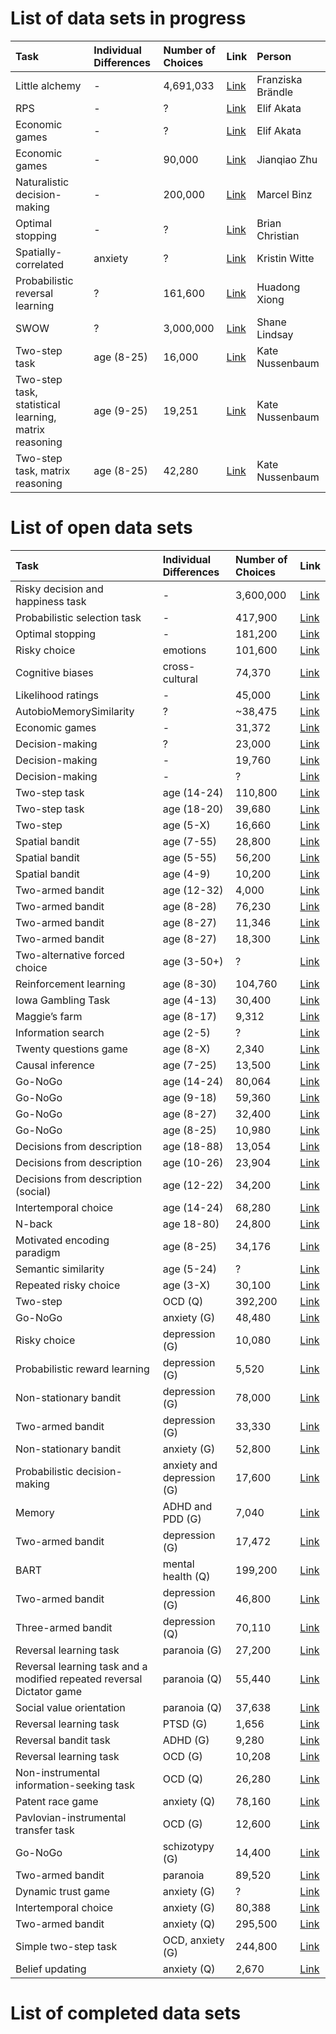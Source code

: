 # List of data sets in progress

| Task | Individual Differences | Number of Choices | Link | Person |
|:----------|:----------|:-------------|:-------------|:-------------|
| Little alchemy  | - | 4,691,033 | [Link](https://google.com) | Franziska Brändle |
| RPS | - | ? | [Link](https://google.com) | Elif Akata |
| Economic games | - | ? | [Link](https://google.com) | Elif Akata |
| Economic games | - | 90,000 | [Link](https://arxiv.org/pdf/2408.07865) | Jianqiao Zhu |
| Naturalistic decision-making | - | 200,000 | [Link](https://google.com) | Marcel Binz |
| Optimal stopping | - | ? | [Link](https://google.com) | Brian Christian |
| Spatially-correlated | anxiety | ? | [Link](https://google.com) | Kristin Witte |
| Probabilistic reversal learning | ? | 161,600 | [Link](https://www.nature.com/articles/s41562-021-01176-8) | Huadong Xiong |
| SWOW | ? | 3,000,000 | [Link](https://smallworldofwords.org/en/project/research) | Shane Lindsay |
| Two-step task | age (8-25) | 16,000 | [Link](https://github.com/hartleylabnyu/online_two_step_replication/tree/master/analysis_code_and_data/data/decker) | Kate Nussenbaum |
| Two-step task, statistical learning, matrix reasoning | age (9-25) | 19,251 | [Link](https://pubmed.ncbi.nlm.nih.gov/27825732/) | Kate Nussenbaum |
| Two-step task, matrix reasoning | age (8-25) | 42,280 | [Link](https://online.ucpress.edu/collabra/article/6/1/17213/114338/Moving-Developmental-Research-Online-Comparing-In) | Kate Nussenbaum |

# List of open data sets

| Task | Individual Differences | Number of Choices | Link |
|:----------|:----------|:-------------|:-------------|
| Risky decision and happiness task | - | 3,600,000 | [Link](https://datadryad.org/stash/dataset/doi:10.5061/dryad.prr4xgxkk#citations) |
| Probabilistic selection task | - | 417,900 | [Link](https://www.cambridge.org/core/journals/psychological-medicine/article/core-component-of-psychological-therapy-causes-adaptive-changes-in-computational-learning-mechanisms/C054D998E59332496596661F52962BF8) |
| Optimal stopping | - | 181,200 | [Link](https://journals.plos.org/plosbiology/article?id=10.1371/journal.pbio.3001566) |
| Risky choice | emotions | 101,600 | [Link](https://www.nature.com/articles/s41562-021-01213-6) |
| Cognitive biases | cross-cultural | 74,370 | [Link](https://www.nature.com/articles/s41598-023-36339-2) |
| Likelihood ratings | - | 45,000 | [Link](https://pubmed.ncbi.nlm.nih.gov/38695798/) |
| AutobioMemorySimilarity | ? | ~38,475 | [Link](https://github.com/HLab/AutobioMemorySimilarity) |
| Economic games | - | 31,372 | [Link](https://www.nature.com/articles/s41467-022-29372-8#data-availability) |
| Decision-making | ? | 23,000 | [Link](www.pnas.org/doi/epub/10.1073/pnas.2400215121) |
| Decision-making | - | 19,760 | [Link](https://journals.plos.org/ploscompbiol/article?id=10.1371/journal.pcbi.1010176) |
| Decision-making | - | ? | [Link](https://osf.io/preprints/psyarxiv/8egxh) |
| Two-step task | age (14-24) | 110,800 | [Link](https://journals.plos.org/ploscompbiol/article?id=10.1371/journal.pcbi.1006803#sec020) |
| Two-step task | age (18-20) | 39,680 | [Link](https://elifesciences.org/articles/49154) |
| Two-step | age (5-X) | 16,660 | [Link](https://onlinelibrary.wiley.com/doi/10.1111/desc.13295) |
| Spatial bandit | age (7-55) | 28,800 | [Link](https://journals.sagepub.com/doi/10.1177/0956797619863663) |
| Spatial bandit | age (5-55) | 56,200 | [Link](https://www.nature.com/articles/s41562-023-01662-1) |
| Spatial bandit | age (4-9) | 10,200 | [Link](https://hcai-munich.com/pubs/meder2021development.pdf) |
| Two-armed bandit | age (12-32) | 4,000 | [Link](https://journals.plos.org/ploscompbiol/article?id=10.1371/journal.pcbi.1004953) |
| Two-armed bandit | age (8-28) | 76,230 | [Link](https://github.com/hartleylabnyu/value_of_choice?tab=readme-ov-file) |
| Two-armed bandit | age (8-27) | 11,346 | [Link](https://elifesciences.org/articles/64620) |
| Two-armed bandit | age (8-27) | 18,300 | [Link](https://elifesciences.org/articles/84260) |
| Two-alternative forced choice | age (3-50+) | ? | [Link](https://osf.io/preprints/psyarxiv/kvu7c) |
| Reinforcement learning | age (8-30) | 104,760 | [Link](https://elifesciences.org/articles/75474) |
| Iowa Gambling Task | age (4-13) | 30,400 | [Link](https://journals.sagepub.com/doi/10.1177/09567976211042007) |
| Maggie’s farm | age (8-17) | 9,312 | [Link](https://link.springer.com/article/10.3758/s13415-022-01009-9) |
| Information search | age (2-5) | ? | [Link](https://hcai-munich.com/pubs/Ruggeri2023InfoMotivation.pdf) |
| Twenty questions game | age (8-X) | 2,340 | [Link](https://pubmed.ncbi.nlm.nih.gov/31415923/) |
| Causal inference | age (7-25) | 13,500 | [Link](https://www.nature.com/articles/s41539-020-00075-3) |
| Go-NoGo | age (14-24) | 80,064 | [Link](https://journals.plos.org/ploscompbiol/article?id=10.1371/journal.pcbi.1006679) |
| Go-NoGo | age (9-18) | 59,360 | [Link](https://www.biorxiv.org/content/10.1101/2022.05.05.490578v1.full.pdf) |
| Go-NoGo | age (8-27) | 32,400 | [Link](https://github.com/hartleylabnyu/controllability-PIT?tab=readme-ov-file) |
| Go-NoGo | age (8-25) | 10,980 | [Link](https://www.nature.com/articles/s41598-020-72628-w) |
| Decisions from description | age (18-88) | 13,054 | [Link](https://journals.sagepub.com/doi/10.1177/0956797616687729) |
| Decisions from description | age (10-26) | 23,904 | [Link](https://osf.io/preprints/psyarxiv/73dja) |
| Decisions from description  (social) | age (12-22) | 34,200 | [Link](https://bpb-us-e1.wpmucdn.com/sites.harvard.edu/dist/b/261/files/2023/02/Braams_et_al-2018-Developmental_Science.pdf) |
| Intertemporal choice | age (14-24) | 68,280 | [Link](https://www.nature.com/articles/s41467-021-23671-2) |
| N-back | age 18-80) | 24,800 | [Link](https://academic.oup.com/psychsocgerontology/article/78/1/40/6761668?login=false) |
| Motivated encoding paradigm | age (8-25) | 34,176 | [Link](https://github.com/hartleylabnyu/reward_memories_influence_learning?tab=readme-ov-file) |
| Semantic similarity | age (5-24) | ? | [Link](https://bpb-us-e1.wpmucdn.com/sites.harvard.edu/dist/b/261/files/2023/02/NookSasseLambertMcLaughlinSomerville_NHB_2017.pdf) |
| Repeated risky choice | age (3-X) | 30,100 | [Link](https://pubmed.ncbi.nlm.nih.gov/39631217/) |
| Two-step | OCD (Q) | 392,200 | [Link](https://elifesciences.org/articles/11305#s4) |
| Go-NoGo | anxiety (G) | 48,480 | [Link](https://linkinghub.elsevier.com/retrieve/pii/S0006322317300914) |
| Risky choice | depression (G) | 10,080 | [Link](https://www.cambridge.org/core/journals/psychological-medicine/article/abs/hyperresponsivity-to-losses-in-the-anterior-insula-during-economic-choice-scales-with-depression-severity/AA03DC9771C2EA53FBF67A208F49697D) |
| Probabilistic reward learning | depression (G) | 5,520 | [Link](https://cpsyjournal.org/articles/10.1162/CPSY_a_00024) |
| Non-stationary bandit | depression (G) | 78,000 | [Link](https://pmc.ncbi.nlm.nih.gov/articles/PMC6380943/) |
| Two-armed bandit | depression (G) | 33,330 | [Link](https://journals.plos.org/ploscompbiol/article?id=10.1371/journal.pcbi.1006903) |
| Non-stationary bandit | anxiety (G) | 52,800 | [Link](https://www.nature.com/articles/s41562-019-0628-0) |
| Probabilistic decision-making | anxiety and depression (G) | 17,600 | [Link](https://elifesciences.org/articles/61387) |
| Memory | ADHD and PDD (G) | 7,040 | [Link](https://link.springer.com/article/10.3758/s13415-022-00999-w) |
| Two-armed bandit | depression (G) | 17,472 | [Link](https://www.cambridge.org/core/journals/psychological-medicine/article/contextual-influence-of-reinforcement-learning-performance-of-depression-evidence-for-a-negativity-bias/4A99B6789148211973379AB7A8A81036) |
| BART | mental health (Q) | 199,200 | [Link](https://cpsyjournal.org/articles/10.5334/cpsy.91) |
| Two-armed bandit | depression (G)  | 46,800 | [Link](https://osf.io/preprints/psyarxiv/tg3ec) |
| Three-armed bandit | depression (Q) | 70,110 | [Link](https://www.nature.com/articles/s41562-023-01640-7) |
| Reversal learning task | paranoia (G) | 27,200 | [Link](https://elifesciences.org/articles/56345) |
| Reversal learning task and a modified repeated reversal Dictator game | paranoia (Q) | 55,440 | [Link](https://journals.plos.org/ploscompbiol/article?id=10.1371/journal.pcbi.1010326) |
| Social value orientation | paranoia (Q)  | 37,638 | [Link](https://pubmed.ncbi.nlm.nih.gov/35349872/) |
| Reversal learning task | PTSD (G) | 1,656 | [Link](https://www.nature.com/articles/s41593-018-0315-x) |
| Reversal bandit task | ADHD (G) | 9,280 | [Link](https://link.springer.com/article/10.1007/s42113-021-00112-3) |
| Reversal learning task | OCD (G) | 10,208 | [Link](https://journals.plos.org/ploscompbiol/article?id=10.1371/journal.pcbi.1007634) |
| Non-instrumental information-seeking task | OCD (Q) | 26,280 | [Link](https://www.researchgate.net/publication/335824677_Anxious_and_obsessive-compulsive_traits_are_independently_associated_with_valuation_of_non-instrumental_information) |
| Patent race game | anxiety (Q) | 78,160 | [Link](https://www.nature.com/articles/s41562-021-01180-y) |
| Pavlovian-instrumental transfer task | OCD (G)  | 12,600 | [Link](https://journals.plos.org/ploscompbiol/article?id=10.1371/journal.pcbi.1009945) |
| Go-NoGo | schizotypy (G) | 14,400 | [Link](https://journals.plos.org/plosone/article?id=10.1371/journal.pone.0152781) |
| Two-armed bandit | paranoia | 89,520 | [Link](https://osf.io/ku8ma) |
| Dynamic trust game | anxiety (G) | ? | [Link](https://journals.sagepub.com/doi/10.1177/0956797620910993) |
| Intertemporal choice | anxiety (G) | 80,388 | [Link](https://haines-lab.com/publication/haines_cps_2020/) |
| Two-armed bandit | anxiety (Q) | 295,500 | [Link](https://www.nature.com/articles/s41562-022-01455-y) |
| Simple two-step task | OCD, anxiety (G) | 244,800 | [Link](https://www.nature.com/articles/s41562-022-01346-2) |
| Belief updating | anxiety (Q) | 2,670 | [Link](https://www.nature.com/articles/s41467-023-39825-3) |

# List of completed data sets

